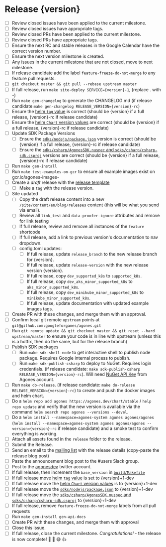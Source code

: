 # Release {version}

<!--
This is the release issue template. Make a copy of the markdown in this page
and copy it into a release issue. Fill in relevant values, found inside {}

*** VERSION SHOULD BE IN THE FORMAT OF 1.x.x NOT v1.x.x ***
!-->

- [ ] Review closed issues have been applied to the current milestone.
- [ ] Review closed issues have appropriate tags.
- [ ] Review closed PRs have been applied to the current milestone.
- [ ] Review closed PRs have appropriate tags.
- [ ] Ensure the next RC and stable releases in the Google Calendar have the correct version number.
- [ ] Ensure the next version milestone is created.
- [ ] Any issues in the current milestone that are not closed, move to next milestone.
- [ ] If release candidate add the label `feature-freeze-do-not-merge` to any feature pull requests.
- [ ] `git checkout master && git pull --rebase upstream master`
- [ ] If full release, run `make site-deploy SERVICE={version}-1`, (replace . with -)
- [ ] Run `make gen-changelog` to generate the CHANGELOG.md (if release candidate `make gen-changelog RELEASE_VERSION={version}-rc`)
- [ ] Ensure the [helm `tag` value][values] is correct (should be {version} if a full release, {version}-rc if release candidate)
- [ ] Ensure the [helm `Chart` version values][chart] are correct (should be {version} if a full release, {version}-rc if release candidate)
- [ ] Update SDK Package Versions
    - [ ] Ensure the [`sdks/nodejs/package.json`][nodejs] version is correct (should be {version} if a full release, {version}-rc if release candidate)
    - [ ] Ensure the [`sdks/csharp/AgonesSDK.nuspec` and `sdks/csharp/csharp-sdk.csproj`][csharp] versions 
       are correct (should be {version} if a full release, {version}-rc if release candidate)
- [ ] Run `make gen-install`
- [ ] Run `make test-examples-on-gcr` to ensure all example images exist on gcr.io/agones-images-
- [ ] Create a *draft* release with the [release template][release-template]
  - [ ] Make a `tag` with the release version.
- [ ] Site updated
  - [ ] Copy the draft release content into a new `/site/content/en/blog/releases` content (this will be what you send via email). 
  - [ ] Review all `link_test` and `data-proofer-ignore` attributes and remove for link testing
  - [ ] If full release, review and remove all instances of the `feature` shortcode
  - [ ] If full release, add a link to previous version's documentation to nav dropdown.
  - [ ] config.toml updates:
    - [ ] If full release, update `release_branch` to the new release branch for {version}.
    - [ ] If full release, update `release-version` with the new release version {version}.
    - [ ] If full release, copy `dev_supported_k8s` to `supported_k8s`.
    - [ ] If full release, copy `dev_aks_minor_supported_k8s` to `aks_minor_supported_k8s`.
    - [ ] If full release, copy `dev_minikube_minor_supported_k8s` to `minikube_minor_supported_k8s`.
    - [ ] If full release, update documentation with updated example images tags.
- [ ] Create PR with these changes, and merge them with an approval.
- [ ] Confirm local git remote `upstream` points at `git@github.com:googleforgames/agones.git`
- [ ] Run `git remote update && git checkout master && git reset --hard upstream/master` to ensure your code is in line with upstream  (unless this is a hotfix, then do the same, but for the release branch)
- [ ] Publish SDK packages
   - [ ] Run `make sdk-shell-node` to get interactive shell to publish node package. Requires Google internal process
     to publish.
   - [ ] Run `make sdk-publish-csharp` to deploy to NuGet. Requires login credentials. (if release candidate: 
   `make sdk-publish-csharp RELEASE_VERSION={version}-rc`).
   Will need [NuGet API Key](https://www.nuget.org/account/apikeys) from Agones account.
- [ ] Run `make do-release`. (if release candidate: `make do-release RELEASE_VERSION={version}-rc`) to create and push the docker images and helm chart.
- [ ] Do a `helm repo add agones https://agones.dev/chart/stable` / `help repo update` and verify that the new
 version is available via the command `helm search repo agones --versions --devel`.
- [ ] Do a `helm install --namespace=agones-system agones agones/agones` 
    (`helm install --namespace=agones-system agones agones/agones --version={version}-rc` if release candidate) and a smoke
     test to confirm everything is working.
- [ ] Attach all assets found in the `release` folder to the release.
- [ ] Submit the Release.
- [ ] Send an email to the [mailing list][list] with the release details (copy-paste the release blog post)
- [ ] Paste the announcement blog post to the #users Slack group.
- [ ] Post to the [agonesdev](https://twitter.com/agonesdev) twitter account.
- [ ] If full release, then increment the `base_version` in [`build/Makefile`][build-makefile]
- [ ] If full release move [helm `tag` value][values] is set to {version}+1-dev
- [ ] If full release move the [helm `Chart` version values][chart] is to {version}+1-dev
- [ ] If full release move the [`sdks/nodejs/package.json`][nodejs] to {version}+1-dev
- [ ] If full release move the [`sdks/csharp/AgonesSDK.nuspec` and `sdks/csharp/csharp-sdk.csproj`][csharp] to {version}+1-dev
- [ ] If full release, remove `feature-freeze-do-not-merge` labels from all pull requests
- [ ] Run `make gen-install gen-api-docs`
- [ ] Create PR with these changes, and merge them with approval
- [ ] Close this issue.
- [ ] If full release, close the current milestone. *Congratulations!* - the release is now complete! :tada: :clap: :smile: :+1:

[values]: https://github.com/googleforgames/agones/blob/master/install/helm/agones/values.yaml#L33
[chart]: https://github.com/googleforgames/agones/blob/master/install/helm/agones/Chart.yaml
[list]: https://groups.google.com/forum/#!forum/agones-discuss
[release-template]: https://github.com/googleforgames/agones/blob/master/docs/governance/templates/release.md
[build-makefile]: https://github.com/googleforgames/agones/blob/master/build/Makefile
[nodejs]: https://github.com/googleforgames/agones/blob/master/sdks/nodejs/package.json
[csharp]: https://github.com/googleforgames/agones/blob/master/sdks/csharp/sdk/